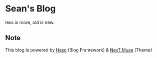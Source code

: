 # Sean's Blog

less is more, old is new.

## Note

This blog is powered by [Hexo](//hexo.io) (Blog Framework) & [NexT.Muse](//theme-next.js.org) (Theme)

